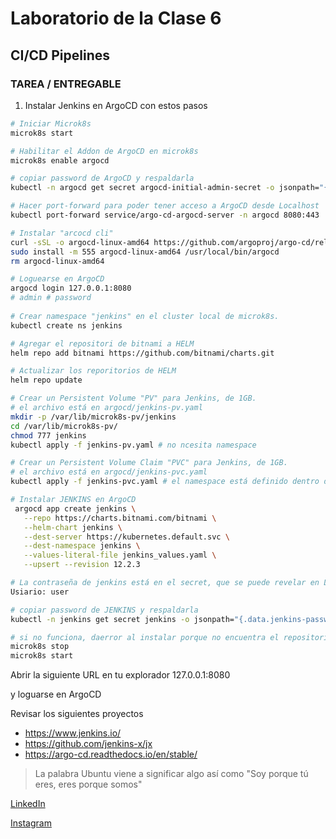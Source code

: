 # Laboratorio de la Clase 6
## CI/CD Pipelines

### TAREA / ENTREGABLE

1) Instalar Jenkins en ArgoCD con estos pasos

```sh
# Iniciar Microk8s
microk8s start

# Habilitar el Addon de ArgoCD en microk8s
microk8s enable argocd

# copiar password de ArgoCD y respaldarla
kubectl -n argocd get secret argocd-initial-admin-secret -o jsonpath="{.data.password}" | base64 -d

# Hacer port-forward para poder tener acceso a ArgoCD desde Localhost
kubectl port-forward service/argo-cd-argocd-server -n argocd 8080:443

# Instalar "arcocd cli"
curl -sSL -o argocd-linux-amd64 https://github.com/argoproj/argo-cd/releases/latest/download/argocd-linux-amd64
sudo install -m 555 argocd-linux-amd64 /usr/local/bin/argocd
rm argocd-linux-amd64

# Loguearse en ArgoCD
argocd login 127.0.0.1:8080
# admin # password
 
# Crear namespace "jenkins" en el cluster local de microk8s.
kubectl create ns jenkins

# Agregar el repositori de bitnami a HELM
helm repo add bitnami https://github.com/bitnami/charts.git

# Actualizar los reporitorios de HELM 
helm repo update

# Crear un Persistent Volume "PV" para Jenkins, de 1GB.
# el archivo está en argocd/jenkins-pv.yaml
mkdir -p /var/lib/microk8s-pv/jenkins
cd /var/lib/microk8s-pv/
chmod 777 jenkins
kubectl apply -f jenkins-pv.yaml # no ncesita namespace

# Crear un Persistent Volume Claim "PVC" para Jenkins, de 1GB.
# el archivo está en argocd/jenkins-pvc.yaml
kubectl apply -f jenkins-pvc.yaml # el namespace está definido dentro del archivo

# Instalar JENKINS en ArgoCD
 argocd app create jenkins \
   --repo https://charts.bitnami.com/bitnami \
   --helm-chart jenkins \
   --dest-server https://kubernetes.default.svc \
   --dest-namespace jenkins \
   --values-literal-file jenkins_values.yaml \
   --upsert --revision 12.2.3

# La contraseña de jenkins está en el secret, que se puede revelar en LENS, o en el mismo ArgoCD.
Usiario: user

# copiar password de JENKINS y respaldarla
kubectl -n jenkins get secret jenkins -o jsonpath="{.data.jenkins-password}" | base64 -d

# si no funciona, daerror al instalar porque no encuentra el repositorio, es posible que tengas que reiniciar el clúster de microk8s
microk8s stop
microk8s start

```

  Abrir la siguiente URL en tu explorador
  127.0.0.1:8080 

  y loguarse en ArgoCD


Revisar los siguientes proyectos
- https://www.jenkins.io/
- https://github.com/jenkins-x/jx
- https://argo-cd.readthedocs.io/en/stable/ 


> La palabra Ubuntu viene a significar algo así como 
> "Soy porque tú eres, eres porque somos"


[LinkedIn](https://www.linkedin.com/company/ubuntuacademia)

[Instagram](https://www.instagram.com/ubuntu.consultores/) 
